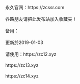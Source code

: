 <br>
永久官网：https://zcssr.com<br>
<br>
各路朋友请把此发布站加入收藏夹！<br>
<br>
备用：<br>
<br>
更新於2019-01-03<br>
<br>
请使用：https://zc12.xyz<br>
       <br>
       https://zc13.xyz<br>
       <br>
       https://zc14.xyz<br>
       <br>

